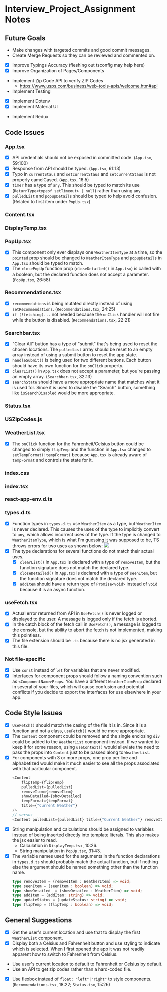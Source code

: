 Interview_Project_Assignment Notes
===

## Future Goals

- Make changes with targeted commits and good commit messages.
- Create Merge Requests so they can be reviewed and commented on.
- [x] Improve Typings Accuracy (fleshing out tsconfig may help here)
- [x] Improve Organization of Pages/Components
- Implement Zip Code API to verify ZIP Codes
    - https://www.usps.com/business/web-tools-apis/welcome.htm#api
- Implement Testing
- [x] Implement Dotenv
- [x] Implement Material UI
- Implement Redux


## Code Issues

### App.tsx
- [x] API credentials should not be exposed in committed code. (`App.tsx`, 59:100)
- [x] Response from API should be typed. (`App.tsx`, 61:13)
- [x] Typo in `currentStaus` and `setcurrentStaus` and `setcurrentStaus` is not properly camelCased. (`App.tsx`, 16:5)
- [x] `timer` has a type of `any`. This should be typed to match its use (`ReturnType<typeof setTimeout> | null`) rather than using `any`.
- [x] `pulledList` and `popupDetails` should be typed to help avoid confusion. (Related to first item under `PopUp.tsx`)

### Content.tsx


### DisplayTemp.tsx


### PopUp.tsx
- [x] This component only ever displays one `WeatherItemType` at a time, so the `pointed` prop should be changed to `WeatherItemType` and `popupDetails` in `App.tsx` should be typed to match.
- [x] The `closePopUp` function prop (`closeDetailed()` in `App.tsx`) is called with a boolean, but the declared function does not accept a parameter. (`PopUp.tsx`, 26:58)

### Recommendations.tsx
- [x] `recommendations` is being mutated directly instead of using `setRecommendations`. (`Recommendations.tsx`, 24:25)
- [x] `if (!fetching)...` not needed because the `onClick` handler will not fire while the button is disabled. (`Recommendations.tsx`, 22:21)

### Searchbar.tsx
- [x] "Clear All" button has a type of "submit" that's being used to reset the chosen locations. The `pulledList` array should be reset to an empty array instead of using a submit button to reset the app state.
- [x] `handleSubmit()` is being used for two different buttons. Each button should have its own function for the `onClick` property.
- [x] `clearList()` in `App.tsx` does not accept a parameter, but you're passing an empty array. (`Searchbar.tsx`, 32:13)
- [x] `searchState` should have a more appropriate name that matches what it is used for. Since it is used to disable the "Search" button, something like `isSearchDisabled` would be more appropriate.

### Status.tsx


### USZipCodes.js


### WeatherList.tsx
- [x] The `onClick` function for the Fahrenheit/Celsius button could be changed to simply `flipTemp` and the function in `App.tsx` changed to `setTempFormat(!tempFormat)` because `App.tsx` is already aware of `tempFormat` and controls the state for it.

### index.css


### index.tsx


### react-app-env.d.ts


### types.d.ts
- [x] Function types in `types.d.ts` use `WeatherItem` as a type, but `WeatherItem` is never declared. This causes the uses of the type to implicitly convert to `any`, which allows incorrect uses of the type. If the type is changed to `WeatherItemType`, which is what I'm guessing it was supposed to be, TS throws errors for two uses as shown below:
    ![](https://s3-us-east-2.amazonaws.com/velocity-codimd/uploads/upload_38492bab6e1cbd3dd2bd81e45c9c4602.png)
- [x] The type declarations for several functions do not match their actual uses.
    - [x] `clearList()` in `App.tsx` is declared with a type of `removeItem`, but the function signature does not match the declared type.
    - [x] `closeDetailed()` in `App.tsx` is declared with a type of `seenItem`, but the function signature does not match the declared type.
    - [x] `addItem` should have a return type of `Promise<void>` instead of `void` because it is an async function.

### useFetch.tsx
- [x] Actual error returned from API in `UseFetch()` is never logged or displayed to the user. A message is logged only if the fetch is aborted.
- [x] In the catch block of the fetch call in `UseFetch()`, a message is logged to the console, but the ability to abort the fetch is not implemented, making this pointless.
- [x] The file extension should be `.ts` because there is no jsx generated in this file.

### Not file-specific
- [x] Use `const` instead of `let` for variables that are never modified.
- [x] Interfaces for component props should follow a naming convention such as `<ComponentName>Props`. You have a different `WeatherItemProp` declared in several of your files, which will cause confusion and potential conflicts if you decide to export the interfaces for use elsewhere in your app.

## Code Style Issues
- [x] `UseFetch()` should match the casing of the file it is in. Since it is a function and not a class, `useFetch()` would be more appropriate.
- [x] The `Content` component could be removed and the single enclosing `div` could be added to the `WeatherList` component instead. If we wanted to keep it for some reason, using `useContext()` would alleviate the need to pass the props into `Content` just to be passed along to `WeatherList`.
- [x] For components with 3 or more props, one prop per line and alphabetized would make it much easier to see all the props associated with that particular component.
    ```js
    <Content
        flipTemp={flipTemp}
        pulledList={pulledList}
        removeItem={removeItem}
        showDetailed={showDetailed}
        tempFormat={tempFormat}
        title={"Current Weather"}
    />
    // versus
    <Content pulledList={pulledList} title={"Current Weather"} removeItem={removeItem} showDetailed={showDetailed} tempFormat={tempFormat} flipTemp={flipTemp}/>
    ```
- [x] String manipulation and calculations should be assigned to variables instead of being inserted directly into template literals. This also makes the jsx easier to read.
    - Calculation in `DisplayTemp.tsx`, 10:26.
    - String manipulation in `PopUp.tsx`, 31:43.
- [x] The variable names used for the arguments in the function declarations in `types.d.ts` should probably match the actual function, but if nothing else the argument should be named something other than the function name.
    ```ts
    type removeItem = (removeItem : WeatherItem) => void;
    type seenItem = (seenItem : boolean) => void;
    type showDetailed  = (showDetailed : WeatherItem) => void;
    type addItem = (addItem: string) => void;
    type updateStatus = (updateStatus: string) => void;
    type flipTemp = (flipTemp : boolean) => void;
    ```
## General Suggestions
- [x] Get the user's current location and use that to display the first `WeatherList` component.
- [x] Display both a Celsius and Fahrenheit button and use styling to indicate which is selected. When I first opened the app it was not readily apparent how to switch to Fahrenheit from Celsius.
- Use user's current location to default to Fahrenheit or Celsius by default.
- Use an API to get zip codes rather than a hard-coded file.
- [x] Use flexbox instead of `float: "left"|"right"` to style components. (`Recommendations.tsx`, 18:22; `Status.tsx`, 15:26)
